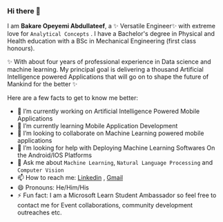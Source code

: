 ### Hi there 👋

I am **Bakare Opeyemi Abdullateef**, a ✨ Versatile Engineer✨ with extreme love for `Analytical Concepts` . I have a Bachelor's degree in Physical and Health education with a BSc in Mechanical Engineering (first class honours).

✨ With about four years of professional experience in Data science and machine learning. My principal goal is delivering a thousand Artificial Intelligence powered Applications that will go on to shape the future of Mankind for the better ✨

Here are a few facts to get to know me better:

- 🔭 I’m currently working on Artificial Intelligence Powered Mobile Applications
- 🌱 I’m currently learning Mobile Application Development
- 👯 I’m looking to collaborate on Machine Learning powered mobile applications 
- 🤔 I’m looking for help with Deploying Machine Learning Softwares On the Android/IOS Platforms
- 💬 Ask me about `Machine Learning`, `Natural Language Processing`  and `Computer Vision`
- 📫 How to reach me: <a href = "https://www.linkedin.com/in/opeyemi-bakare/">Linkedin</a> , <a href = "bakare.opeyemi111@gmail.com">Gmail</a>
- 😄 Pronouns: He/Him/His
- ⚡ Fun fact: I am a Microsoft Learn Student Ambassador so feel free to contact me for Event collaborations, community development outreaches etc.
